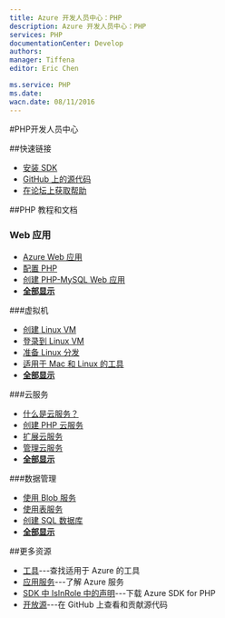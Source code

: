 ```yaml
---
title: Azure 开发人员中心：PHP
description: Azure 开发人员中心：PHP
services: PHP
documentationCenter: Develop
authors: 
manager: Tiffena
editor: Eric Chen

ms.service: PHP
ms.date: 
wacn.date: 08/11/2016
---
```


#PHP开发人员中心

##快速链接

- [安装 SDK](../articles/php-download-sdk.md)
- [GitHub 上的源代码](https://github.com/WindowsAzure/azure-sdk-for-php)
- [在论坛上获取帮助](https://www.azure.cn/support/forums)

##PHP 教程和文档

### Web 应用

- [Azure Web 应用](../articles/fundamentals-application-models.md)
- [配置 PHP](../articles/app-service-web/web-sites-php-configure.md)
- [创建 PHP-MySQL Web 应用](../articles/app-service-web/web-sites-php-mysql-deploy-use-git.md)
- **[全部显示](/develop/php/websites)**

###虚拟机

- [创建 Linux VM](../articles/virtual-machines/virtual-machines-linux-quick-create-portal.md)
- [登录到 Linux VM](../articles/virtual-machines/virtual-machines-linux-mac-create-ssh-keys.md)
- [准备 Linux 分发](../articles/virtual-machines/virtual-machines-linux-classic-create-upload-vhd.md)
- [适用于 Mac 和 Linux 的工具](../articles/xplat-cli-install.md)
- **[全部显示](/develop/php/virtual-machines)**

###云服务

- [什么是云服务？](../articles/fundamentals-application-models.md)
- [创建 PHP 云服务](../articles/cloud-services-php-create-web-role.md)
- [扩展云服务](../articles/cloud-services/cloud-services-how-to-scale.md)
- [管理云服务](../articles/cloud-services/cloud-services-how-to-manage.md)
- **[全部显示](/develop/php/cloud-services)**

###数据管理

<!--- [创建 MySQL 数据库](/documentation/articles/store-php-create-mysql-database/)
- [创建 MongoDB 数据库](/documentation/articles/store-mongolab-php-create-mongodb/)-->
- [使用 Blob 服务](../articles/storage/storage-php-how-to-use-blobs.md)
- [使用表服务](../articles/storage/storage-php-how-to-use-table-storage.md)
- [创建 SQL 数据库](../articles/sql-database/sql-database-libraries.md)
- **[全部显示](/develop/php/data-management)**

##更多资源

- [工具](/develop/php/tools)---查找适用于 Azure 的工具
- [应用服务](/develop/php/app-services)---了解 Azure 服务
- [SDK 中 IsInRole 中的声明](../articles/php-download-sdk.md)---下载 Azure SDK for PHP
- [开放源](http://github.com/windowsazure/azure-sdk-for-php)---在 GitHub 上查看和贡献源代码